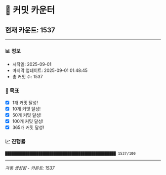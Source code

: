 # 🔢 커밋 카운터

## 현재 카운트: 1537

---

### 📊 정보
- 시작일: 2025-09-01
- 마지막 업데이트: 2025-09-01 01:48:45
- 총 커밋 수: 1537

### 🎯 목표
- [x] 1개 커밋 달성!
- [x] 10개 커밋 달성!
- [x] 50개 커밋 달성!
- [x] 100개 커밋 달성!
- [x] 365개 커밋 달성!

### 📈 진행률
```
██████████████████████████████████████████████████ 1537/100
```

---
*자동 생성됨 - 카운트: 1537*
